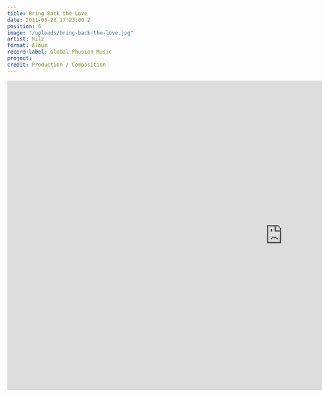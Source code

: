 ```yaml
---
title: Bring Back the Love
date: 2011-08-28 17:23:00 Z
position: 6
image: "/uploads/bring-back-the-love.jpg"
artist: Hilz
format: Album
record-label: Global Phusion Music
project: 
credit: Production / Composition
---
```


<div class="responsive-embed  widescreen">
 <iframe width="1280" height="720" src="https://www.youtube.com/embed/EByPDBMBxcU?rel=0&amp;showinfo=0" frameborder="0" allowfullscreen></iframe>
</div>